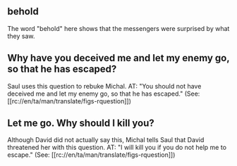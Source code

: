 ## behold ##

The word "behold" here shows that the messengers were surprised by what they saw.

## Why have you deceived me and let my enemy go, so that he has escaped? ##

Saul uses this question to rebuke Michal. AT: "You should not have deceived me and let my enemy go, so that he has escaped." (See: [[rc://en/ta/man/translate/figs-rquestion]])

## Let me go. Why should I kill you? ##

Although David did not actually say this, Michal tells Saul that David threatened her with this question. AT: "I will kill you if you do not help me to escape." (See: [[rc://en/ta/man/translate/figs-rquestion]])